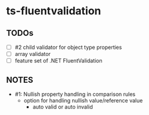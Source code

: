 # ts-fluentvalidation

## TODOs

- [ ] #2 child validator for object type properties
- [ ] array validator
- [ ] feature set of .NET FluentValidation

## NOTES

- #1: Nullish property handling in comparison rules
  - option for handling nullish value/reference value
    - auto valid or auto invalid
